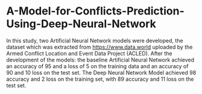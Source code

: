# A-Model-for-Conflicts-Prediction-Using-Deep-Neural-Network
In this study, two Artificial Neural Network  models were developed, the dataset which was extracted  from https://www.data.world uploaded by the Armed Conflict Location and Event Data Project (ACLED). After the development of the models: the baseline  Artificial Neural Network achieved an accuracy of 95 and  a loss of 5 on the training data and an accuracy of 90 and 10 loss on the test set. The Deep Neural Network  Model achieved 98 accuracy and 2 loss on the training  set, with 89 accuracy and 11 loss on the test set.
